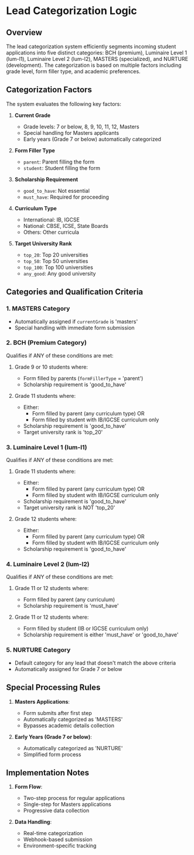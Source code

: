 # Lead Categorization Logic

## Overview
The lead categorization system efficiently segments incoming student applications into five distinct categories: BCH (premium), Luminaire Level 1 (lum-l1), Luminaire Level 2 (lum-l2), MASTERS (specialized), and NURTURE (development). The categorization is based on multiple factors including grade level, form filler type, and academic preferences.

## Categorization Factors
The system evaluates the following key factors:

1. **Current Grade**
   - Grade levels: 7 or below, 8, 9, 10, 11, 12, Masters
   - Special handling for Masters applicants
   - Early years (Grade 7 or below) automatically categorized

2. **Form Filler Type**
   - `parent`: Parent filling the form
   - `student`: Student filling the form

3. **Scholarship Requirement**
   - `good_to_have`: Not essential
   - `must_have`: Required for proceeding

4. **Curriculum Type**
   - International: IB, IGCSE
   - National: CBSE, ICSE, State Boards
   - Others: Other curricula

5. **Target University Rank**
   - `top_20`: Top 20 universities
   - `top_50`: Top 50 universities
   - `top_100`: Top 100 universities
   - `any_good`: Any good university

## Categories and Qualification Criteria

### 1. MASTERS Category
- Automatically assigned if `currentGrade` is 'masters'
- Special handling with immediate form submission

### 2. BCH (Premium Category)
Qualifies if ANY of these conditions are met:
1. Grade 9 or 10 students where:
   - Form filled by parents (`formFillerType` = 'parent')
   - Scholarship requirement is 'good_to_have'

2. Grade 11 students where:
   - Either:
     - Form filled by parent (any curriculum type) OR
     - Form filled by student with IB/IGCSE curriculum only
   - Scholarship requirement is 'good_to_have'
   - Target university rank is 'top_20'

### 3. Luminaire Level 1 (lum-l1)
Qualifies if ANY of these conditions are met:
1. Grade 11 students where:
   - Either:
     - Form filled by parent (any curriculum type) OR
     - Form filled by student with IB/IGCSE curriculum only
   - Scholarship requirement is 'good_to_have'
   - Target university rank is NOT 'top_20'

2. Grade 12 students where:
   - Either:
     - Form filled by parent (any curriculum type) OR
     - Form filled by student with IB/IGCSE curriculum only
   - Scholarship requirement is 'good_to_have'

### 4. Luminaire Level 2 (lum-l2)
Qualifies if ANY of these conditions are met:
1. Grade 11 or 12 students where:
   - Form filled by parent (any curriculum)
   - Scholarship requirement is 'must_have'

2. Grade 11 or 12 students where:
   - Form filled by student (IB or IGCSE curriculum only)
   - Scholarship requirement is either 'must_have' or 'good_to_have'

### 5. NURTURE Category
- Default category for any lead that doesn't match the above criteria
- Automatically assigned for Grade 7 or below

## Special Processing Rules
1. **Masters Applications**:
   - Form submits after first step
   - Automatically categorized as 'MASTERS'
   - Bypasses academic details collection

2. **Early Years (Grade 7 or below)**:
   - Automatically categorized as 'NURTURE'
   - Simplified form process

## Implementation Notes
1. **Form Flow**:
   - Two-step process for regular applications
   - Single-step for Masters applications
   - Progressive data collection

2. **Data Handling**:
   - Real-time categorization
   - Webhook-based submission
   - Environment-specific tracking